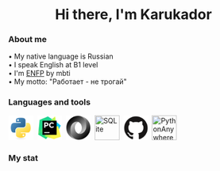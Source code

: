 <div id="header" align="center">
    <h1>Hi there, I'm  Karukador </h1>
</div>

### About me
• My native language is Russian  
• I speak English at B1 level  
• I'm [ENFP](https://www.16personalities.com/ru/lichnost-enfp) by mbti  
• My motto: "Работает - не трогай"

### Languages and tools

<img src="https://github.com/devicons/devicon/blob/master/icons/python/python-original.svg" title="python" width="50" height="50"/>&nbsp;
<img src="https://github.com/devicons/devicon/blob/master/icons/pycharm/pycharm-original.svg" title="PyCharm" width="50" height="50"/>&nbsp;
<img src="https://github.com/devicons/devicon/blob/master/icons/json/json-original.svg" title="json" width="50" height="50"/>&nbsp;
<img src="https://camo.githubusercontent.com/64c0ae22bfc2b5db9ddb300280afe1f8672edcf457b494d17dc06fd63a5c0665/68747470733a2f2f63646e2e6a7364656c6976722e6e65742f67682f64657669636f6e732f64657669636f6e2f69636f6e732f73716c6974652f73716c6974652d6f726967696e616c2e737667" title="SQLite" width="50" height="50"/>&nbsp;
<img src="https://github.com/devicons/devicon/blob/master/icons/github/github-original.svg" title="GitHub" width="50" height="50"/>&nbsp;
<img src="https://avatars.githubusercontent.com/u/181511?s=200&v=4" title="PythonAnywhere" width="50" height="50"/>&nbsp;
### My stat

<div id="stat" align="center">
    <img src="https://github-profile-summary-cards.vercel.app/api/cards/profile-details?username=karukador&theme=github_dark" alt=""/>
    <img src="https://github-profile-summary-cards.vercel.app/api/cards/most-commit-language?username=karukador&theme=github_dark" alt=""/>
     <img src="https://github-readme-stats.vercel.app/api?username=karukador&show_icons=true&theme=radical" alt=""/>
</div>





